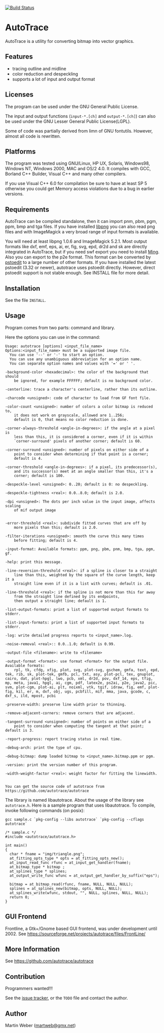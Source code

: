 [![Build Status](https://travis-ci.org/autotrace/autotrace.svg?branch=future)](https://travis-ci.org/autotrace/autotrace)


AutoTrace
=========

AutoTrace is a utility for converting bitmap into vector graphics.

Features
--------
- tracing outline and midline
- color reduction and despeckling
- supports a lot of input and output format

Licenses
--------
The program can be used under the GNU General Public License.

The input and output functions (`input-*.[ch]` and `output-*.[ch]`)
can also be used under the GNU Lesser General Public License(LGPL).

Some of code was partially derived from limn of GNU fontutils.
However, almost all code is rewritten.

Platforms
---------
The program was tested using GNU/Linux, HP UX, Solaris, Windows98,
Windows NT, Windows 2000, MAC and OS/2 4.0. It compiles with GCC,
Borland C++ Builder, Visual C++ and many other compilers.

If you use Visual C++ 6.0 for compilation be sure to have at
least SP 5 otherwise you could get Memory access violations due to
a bug in earlier versions.

Requirements
------------
AutoTrace can be compiled standalone, then it can import pnm, pbm,
pgm, ppm, bmp and tga files. If you have installed
[libpng](http://www.libpng.org/pub/png/libpng.html) you can also read png
files and with ImageMagick a very broad range of input formats is
available.

You will need at least libpng 1.0.6 and ImageMagick 5.2.1.  Most
output formats like dxf, emf, eps, ai, er, fig, svg, epd, dr2d and sk
are directly integrated in AutoTrace, but if you need swf export you
need to install [Ming](http://www.opaque.net/ming/). Also you can
export to the p2e format. This format can be converted by
[pstoedit](www.pstoedit.net) to a large number of other formats. If you have
installed the latest pstoedit (3.32 or newer), autotrace uses pstoedit
directly. However, direct pstoedit support is not stable enough. 
See INSTALL file for more detail.

Installation
------------
See the file `INSTALL`.

Usage
-----
Program comes from two parts: command and library.

Here the options you can use in the command:

    Usage: autotrace [options] <input_file_name>
    Options:<input_file_name> must be a supported image file.
      You can use '--' or '-' to start an option.
      You can use any unambiguous abbreviation for an option name.
      You can separate option names and values with '=' or ' '.

    -background-color <hexadecimal>: the color of the background that should
        be ignored, for example FFFFFF; default is no background color.

    -centerline: trace a character's centerline, rather than its outline.

    -charcode <unsigned>: code of character to load from GF font file.

    -color-count <unsigned>: number of colors a color bitmap is reduced to,
        it does not work on grayscale, allowed are 1..256;
        default is 0, that means no color reduction is done.

    -corner-always-threshold <angle-in-degrees>: if the angle at a pixel is
        less than this, it is considered a corner, even if it is within
        `corner-surround' pixels of another corner; default is 60.

    -corner-surround <unsigned>: number of pixels on either side of a
        point to consider when determining if that point is a corner;
        default is 4.

    -corner-threshold <angle-in-degrees>: if a pixel, its predecessor(s),
        and its successor(s) meet at an angle smaller than this, it's a
        corner; default is 100.

    -despeckle-level <unsigned>: 0..20; default is 0: no despeckling.

    -despeckle-tightness <real>: 0.0..8.0; default is 2.0.

    -dpi <unsigned>: The dots per inch value in the input image, affects scaling
        of mif output image


    -error-threshold <real>: subdivide fitted curves that are off by
        more pixels than this; default is 2.0.

    -filter-iterations <unsigned>: smooth the curve this many times
        before fitting; default is 4.

    -input-format: Available formats: ppm, png, pbm, pnm, bmp, tga, pgm, gf.

    -help: print this message.

    -line-reversion-threshold <real>: if a spline is closer to a straight
        line than this, weighted by the square of the curve length, keep it a
        straight line even if it is a list with curves; default is .01.

    -line-threshold <real>: if the spline is not more than this far away
        from the straight line defined by its endpoints,
        then output a straight line; default is 1.

    -list-output-formats: print a list of supported output formats to stderr.

    -list-input-formats: print a list of supported input formats to stderr.

    -log: write detailed progress reports to <input_name>.log.

    -noise-removal <real>:: 0.0..1.0; default is 0.99.

    -output-file <filename>: write to <filename>

    -output-format <format>: use format <format> for the output file. Available formats:
        rpl, tk, cfdg, xfig, plot, svg, plot-svg, gschem, gmfa, text, epd, tek, rib, sk, plot-tek, gmfb, pcl, txt, asy, plot-pcl, tex, gnuplot, cairo, dat, plot-hpgl, lwo, pcb, xml, dr2d, pov, dxf_14, eps, tfig, mp, meta, java1, hpgl, ai, cgm, pdf, latex2e, ps2ai, p2e, java2, pic, svm, plot-cgm, plot-ai, plt, noixml, vtk, tgif, idraw, fig, emf, plot-fig, kil, er, m, dxf, obj, ugs, pcbfill, mif, mma, java, gcode, c, dxf_s, ild, mpost, pcbi

    -preserve-width: preserve line width prior to thinning.

    -remove-adjacent-corners: remove corners that are adjacent.

    -tangent-surround <unsigned>: number of points on either side of a
        point to consider when computing the tangent at that point; default is 3.

    -report-progress: report tracing status in real time.

    -debug-arch: print the type of cpu.

    -debug-bitmap: dump loaded bitmap to <input_name>.bitmap.ppm or pgm.

    -version: print the version number of this program.

    -width-weight-factor <real>: weight factor for fitting the linewidth.


    You can get the source code of autotrace from 
    https://github.com/autotrace/autotrace

The library is named libautotrace. About the usage of the library
see `autotrace.h`.
Here is a sample program that uses libautotrace.
To compile, invoke following commands (on posix):

    gcc sample.c `pkg-config --libs autotrace` `pkg-config --cflags autotrace`

    /* sample.c */
    #include <autotrace/autotrace.h>

    int main()
    {
      char * fname = "img/triangle.png";
      at_fitting_opts_type * opts = at_fitting_opts_new();
      at_input_read_func rfunc = at_input_get_handler(fname);
      at_bitmap_type * bitmap ;
      at_splines_type * splines;
      at_output_write_func wfunc = at_output_get_handler_by_suffix("eps");

      bitmap = at_bitmap_read(rfunc, fname, NULL, NULL, NULL);
      splines = at_splines_new(bitmap, opts, NULL, NULL);
      at_splines_write(wfunc, stdout, "", NULL, splines, NULL, NULL);
      return 0;
    }

GUI Frontend
------------
Frontline, a Gtk+/Gnome based GUI frontend, was under development until 2002.
See https://sourceforge.net/projects/autotrace/files/FrontLine/


More Information
----------------
See https://github.com/autotrace/autotrace


Contribution
------------
Programmers wanted!!!

See the [issue tracker](https://github.com/autotrace/autotrace/issues), or the `TODO` file and contact the author.

Author
------
Martin Weber (martweb@gmx.net)
